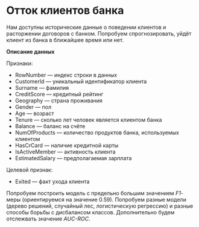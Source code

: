 # Отток клиентов банка
Нам доступны исторические данные о поведении клиентов и расторжении договоров с банком. 
Попробуем спрогнозировать, уйдёт клиент из банка в ближайшее время или нет. 

**Описание данных** 

Признаки:
* RowNumber — индекс строки в данных
* CustomerId — уникальный идентификатор клиента
* Surname — фамилия
* CreditScore — кредитный рейтинг
* Geography — страна проживания
* Gender — пол
* Age — возраст
* Tenure — сколько лет человек является клиентом банка
* Balance — баланс на счёте
* NumOfProducts — количество продуктов банка, используемых клиентом
* HasCrCard — наличие кредитной карты
* IsActiveMember — активность клиента
* EstimatedSalary — предполагаемая зарплата

Целевой признак:
* Exited — факт ухода клиента

Попробуем построить модель с предельно большим значением *F1*-меры (ориентируемся на значение 0.59). Попробуем разные модели (дерево решений, случайный лес, логистическую регрессию) и разные способы борьбы с дисбалансом классов. Дополнительно будем отслежвать значение *AUC-ROC*.
